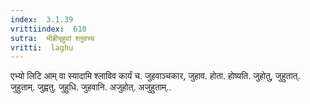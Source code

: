 ```yaml
---
index:  3.1.39
vrittiindex:  610
sutra:  भीह्रीभृहुवां श्लुवच्च
vritti:  laghu 
---
```


एभ्यो लिटि आम् वा स्यादामि श्लाविव कार्यं च. जुहवाञ्चकार, जुहाव. होता. होष्यति. जुहोतु, जुहुतात्. जुहुताम्. जुह्वतु. जुहुधि. जुहवानि. अजुहोत्. अजुहुताम्..

